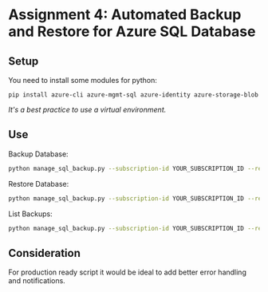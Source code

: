 # Assignment 4: Automated Backup and Restore for Azure SQL Database

## Setup

You need to install some modules for python:

```
pip install azure-cli azure-mgmt-sql azure-identity azure-storage-blob
```

*It's a best practice to use a virtual environment.*

## Use

Backup Database:

```bash
python manage_sql_backup.py --subscription-id YOUR_SUBSCRIPTION_ID --resource-group YOUR_RESOURCE_GROUP --server-name YOUR_SERVER_NAME --database-name YOUR_DATABASE_NAME --storage-account YOUR_STORAGE_ACCOUNT --container-name YOUR_CONTAINER_NAME --mode backup
```

Restore Database:

```bash
python manage_sql_backup.py --subscription-id YOUR_SUBSCRIPTION_ID --resource-group YOUR_RESOURCE_GROUP --server-name YOUR_SERVER_NAME --database-name YOUR_DATABASE_NAME --storage-account YOUR_STORAGE_ACCOUNT --container-name YOUR_CONTAINER_NAME --mode restore --backup-name YOUR_BACKUP_NAME.bacpac
```

List Backups:

```bash
python manage_sql_backup.py --subscription-id YOUR_SUBSCRIPTION_ID --resource-group YOUR_RESOURCE_GROUP --server-name YOUR_SERVER_NAME --database-name YOUR_DATABASE_NAME --storage-account YOUR_STORAGE_ACCOUNT --container-name YOUR_CONTAINER_NAME --mode list
```

## Consideration

For production ready script it would be ideal to add better error handling and notifications.